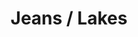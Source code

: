 ---
ee_id_thing: '4374'
site: '1'
type: '2'
inv_num: 2016-102
url: 2016-102-jeans-lakes
title: Jeans / Lakes
year: '2016'
display_year: '2016'
medium: 1920x1080 H.264/MPEG-4 Part 10 looped digital file (from 11 lossless TIFS),
  media player, 65–75” flatscreen, armature, various cables
dims: ''
pitch: ''
ps: ''
live_url: ''
related: ''
youtube: ''
related_code: ''
imgs: jeans-lakes-2016-102-install-database-dt.jpg
subheading: ''
download: ''
add_credit: ''
commission: ''
layout: things-i-made
---